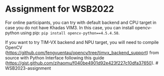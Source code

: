 # Assignment for WSB2022

For online participants, you can try with default backend and CPU target in case you do not have Khadas VIM3. In this case, you can install opencv-python using pip: `pip install opencv-python==4.5.4.58`.

If you want to try TIM-VX backend and NPU target, you will need to compile OpenCV (https://github.com/fengyuentau/opencv/tree/timvx_backend_support) from source with Python Interface following this guide (https://gist.github.com/zihaomu/f040be4901d92e423f227c10dfa37650).
#   W S B 2 0 2 3 - a s s i g n m e n t  
 